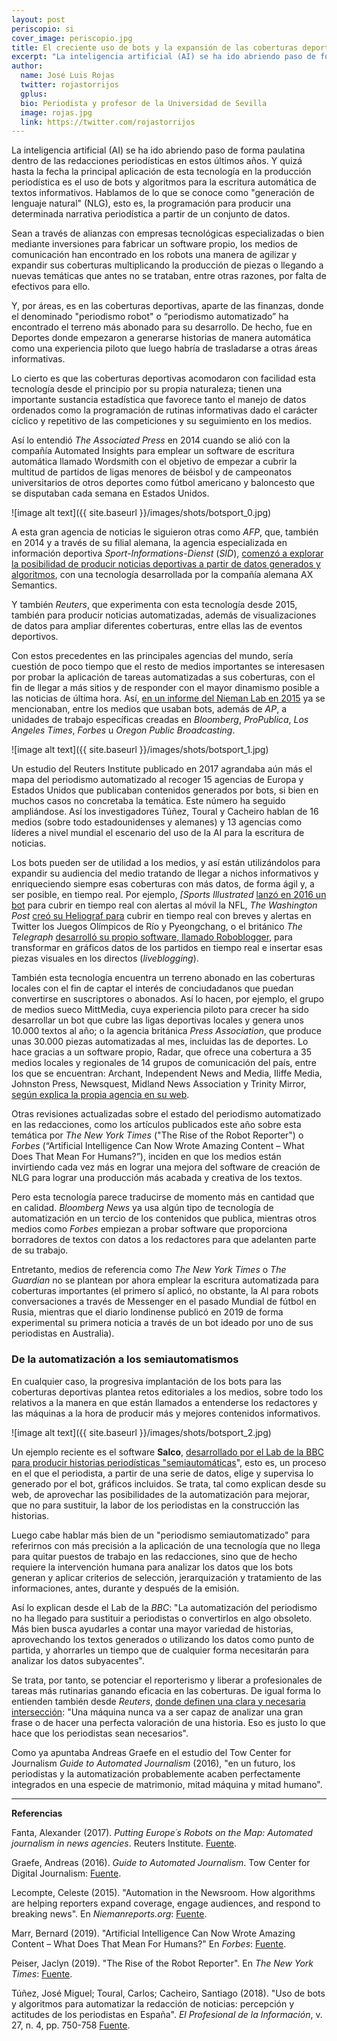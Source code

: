 ```yaml
---
layout: post
periscopio: si
cover_image: periscopio.jpg
title: El creciente uso de bots y la expansión de las coberturas deportivas
excerpt: "La inteligencia artificial (AI) se ha ido abriendo paso de forma paulatina dentro de las redacciones periodísticas en estos últimos años. Y quizá hasta la fecha la principal aplicación de esta tecnología en la producción periodística es el uso de bots y algoritmos para la escritura automática de textos informativos. Hablamos de lo que se conoce como 'generación de lenguaje natural' (NLG), esto es, la programación para producir una determinada narrativa periodística a partir de un conjunto de datos."
author:
  name: José Luis Rojas
  twitter: rojastorrijos
  gplus:  
  bio: Periodista y profesor de la Universidad de Sevilla
  image: rojas.jpg
  link: https://twitter.com/rojastorrijos
---
```

La inteligencia artificial (AI) se ha ido abriendo paso de forma paulatina dentro de las redacciones periodísticas en estos últimos años. Y quizá hasta la fecha la principal aplicación de esta tecnología en la producción periodística es el uso de bots y algoritmos para la escritura automática de textos informativos. Hablamos de lo que se conoce como "generación de lenguaje natural" (NLG), esto es, la programación para producir una determinada narrativa periodística a partir de un conjunto de datos.

Sean a través de alianzas con empresas tecnológicas especializadas o bien mediante inversiones para fabricar un software propio, los medios de comunicación han encontrado en los robots una manera de agilizar y expandir sus coberturas multiplicando la producción de piezas o llegando a nuevas temáticas que antes no se trataban, entre otras razones, por falta de efectivos para ello. 

Y, por áreas, es en las coberturas deportivas, aparte de las finanzas, donde el denominado "periodismo robot" o “periodismo automatizado” ha encontrado el terreno más abonado para su desarrollo. De hecho, fue en Deportes donde empezaron a generarse historias de manera automática como una experiencia piloto que luego habría de trasladarse a otras áreas informativas. 

Lo cierto es que las coberturas deportivas acomodaron con facilidad esta tecnología desde el principio por su propia naturaleza; tienen una importante sustancia estadística que favorece tanto el manejo de datos ordenados como la programación de rutinas informativas dado el carácter cíclico y repetitivo de las competiciones y su seguimiento en los medios.

Así lo entendió *The Associated Press* en 2014 cuando se alió con la compañía Automated Insights para emplear un software de escritura automática llamado Wordsmith con el objetivo de empezar a cubrir la multitud de partidos de ligas menores de béisbol y de campeonatos universitarios de otros deportes como fútbol americano y baloncesto que se disputaban cada semana en Estados Unidos.

![image alt text]({{ site.baseurl }}/images/shots/botsport_0.jpg)

A esta gran agencia de noticias le siguieron otras como *AFP*, que,  también en 2014 y a través de su filial alemana, la agencia especializada en información deportiva *Sport-Informations-Dienst* (*SID*), [comenzó a explorar la posibilidad de producir noticias deportivas a partir de datos generados y algoritmos](https://www.afp.com/en/agency/press-releases-newsletter/sports-agency-sid-and-aexea-test-automatic-writing-sports-news), con una tecnología desarrollada por la compañía alemana AX Semantics.

Y también *Reuters*, que experimenta con esta tecnología desde 2015, también para producir noticias automatizadas, además de visualizaciones de datos para ampliar diferentes coberturas, entre ellas las de eventos deportivos.  

Con estos precedentes en las principales agencias del mundo, sería cuestión de poco tiempo que el resto de medios importantes se interesasen por probar la aplicación de tareas automatizadas a sus coberturas, con el fin de llegar a más sitios y de responder con el mayor dinamismo posible a las noticias de última hora. Así, [en un informe del Nieman Lab en 2015](https://niemanreports.org/articles/automation-in-the-newsroom/) ya se mencionaban, entre los medios que usaban bots, además de *AP*, a unidades de trabajo específicas creadas en *Bloomberg*, *ProPublica*, *Los Angeles Times*, *Forbes* u *Oregon Public Broadcasting*.

![image alt text]({{ site.baseurl }}/images/shots/botsport_1.jpg)

Un estudio del Reuters Institute publicado en 2017 agrandaba aún más el mapa del periodismo automatizado al recoger 15 agencias de Europa y Estados Unidos que publicaban contenidos generados por bots, si bien en muchos casos no concretaba la temática. Este número ha seguido ampliándose. Así los investigadores Túñez, Toural y Cacheiro hablan de 16 medios (sobre todo estadounidenses y alemanes) y 13 agencias como líderes a nivel mundial el escenario del uso de la AI para la escritura de noticias.

Los bots pueden ser de utilidad a los medios, y así están utilizándolos para expandir su audiencia del medio tratando de llegar a nichos informativos y enriqueciendo siempre esas coberturas con más datos, de forma ágil y, a ser posible, en tiempo real. Por ejemplo, *[Sports Illustrated* [lanzó en 2016 un bot](https://gameontechnology.com/si-gameon/) para cubrir en tiempo real con alertas al móvil la NFL, *The Washington Post* [creó su Heliograf para](https://digiday.com/media/washington-posts-robot-reporter-published-500-articles-last-year/) cubrir en tiempo real con breves y alertas en Twitter los Juegos Olímpicos de Río y Pyeongchang, o el británico *The Telegraph* [desarrolló su propio software, llamado Roboblogger](https://www.niemanlab.org/2016/06/the-telegraph-is-trying-to-streamline-soccer-live-blogging-with-an-automated-graphic-system/), para transformar en gráficos datos de los partidos en tiempo real e insertar esas piezas visuales en los directos (*liveblogging*).

También esta tecnología encuentra un terreno abonado en las coberturas locales con el fin de captar el interés de conciudadanos que puedan convertirse en suscriptores o abonados. Así lo hacen, por ejemplo, el grupo de medios sueco MittMedia, cuya experiencia piloto para crecer ha sido desarrollar un bot que cubre las ligas deportivas locales y genera unos 10.000 textos al año; o la agencia británica *Press Association*, que produce unas 30.000 piezas automatizadas al mes, incluidas las de deportes. Lo hace gracias a un software propio, Radar, que ofrece una cobertura a 35 medios locales y regionales de 14 grupos de comunicación del país, entre los que se encuentran: Archant, Independent News and Media, Iliffe Media, Johnston Press, Newsquest, Midland News Association y Trinity Mirror, [según explica la propia agencia en su web](https://www.pressassociation.com/2017/12/12/trial-automated-news-service-underway-radar-makes-first-editorial-hires/).

Otras revisiones actualizadas sobre el estado del periodismo automatizado en las redacciones, como los artículos publicados este año sobre esta temática por *The New York Times* ("The Rise of the Robot Reporter") o *Forbes* (“Artificial Intelligence Can Now Wrote Amazing Content – What Does That Mean For Humans?”), inciden en que los medios están invirtiendo cada vez más en lograr una mejora del software de creación de NLG para lograr una producción más acabada y creativa de los textos. 

Pero esta tecnología parece traducirse de momento más en cantidad que en calidad. *Bloomberg News* ya usa algún tipo de tecnología de automatización en un tercio de los contenidos que publica, mientras otros medios como *Forbes* empiezan a probar software que proporciona borradores de textos con datos a los redactores para que adelanten parte de su trabajo. 

Entretanto, medios de referencia como *The New York Times* o *The Guardian* no se plantean por ahora emplear la escritura automatizada para coberturas importantes (el primero sí aplicó, no obstante, la AI para robots conversaciones a través de Messenger en el pasado Mundial de fútbol en Rusia, mientras que el diario londinense publicó en 2019 de forma experimental su primera noticia a través de un bot ideado por uno de sus periodistas en Australia). 

### De la automatización a los semiautomatismos

En cualquier caso, la progresiva implantación de los bots para las coberturas deportivas plantea retos editoriales a los medios, sobre todo los relativos a la manera en que están llamados a entenderse los redactores y las máquinas a la hora de producir más y mejores contenidos informativos. 

![image alt text]({{ site.baseurl }}/images/shots/botsport_2.jpg)

Un ejemplo reciente es el software **Salco**, [desarrollado por el Lab de la BBC para producir historias periodísticas "semiautomáticas](http://bbcnewslabs.co.uk/2019/03/22/stories-by-numbers/)", esto es, un proceso en el que el periodista, a partir de una serie de datos, elige y supervisa lo generado por el bot, gráficos incluidos. Se trata, tal como explican desde su web, de aprovechar las posibilidades de la automatización para mejorar, que no para sustituir, la labor de los periodistas en la construcción las historias.

Luego cabe hablar más bien de un "periodismo semiautomatizado" para referirnos con más precisión a la aplicación de una tecnología que no llega para quitar puestos de trabajo en las redacciones, sino que de hecho requiere la intervención humana para analizar los datos que los bots generan y aplicar criterios de selección, jerarquización y tratamiento de las informaciones, antes, durante y después de la emisión. 

Así lo explican desde el Lab de la *BBC*: "La automatización del periodismo no ha llegado para sustituir a periodistas o convertirlos en algo obsoleto. Más bien busca ayudarles a contar una mayor variedad de historias, aprovechando los textos generados o utilizando los datos como punto de partida, y ahorrarles un tiempo que de cualquier forma necesitarán para analizar los datos subyacentes".

Se trata, por tanto, se potenciar el reporterismo y liberar a profesionales de tareas más rutinarias ganando eficacia en las coberturas. De igual forma lo entienden también desde *Reuters*, [donde definen una clara y necesaria intersección](https://www.niemanlab.org/2018/03/reuters-new-automation-tool-wants-to-help-reporters-spot-the-hidden-stories-in-their-data-but-wont-take-their-jobs/): "Una máquina nunca va a ser capaz de analizar una gran frase o de hacer una perfecta valoración de una historia. Eso es justo lo que hace que los periodistas sean necesarios".

Como ya apuntaba Andreas Graefe en el estudio del Tow Center for Journalism *Guide to Automated Journalism* (2016), "en un futuro, los periodistas y la automatización probablemente acaben perfectamente integrados en una especie de matrimonio, mitad máquina y mitad humano".

* * *
**Referencias**

Fanta, Alexander (2017). *Putting Europe´s Robots on the Map: Automated journalism in news agencies*. Reuters Institute. [Fuente](https://reutersinstitute.politics.ox.ac.uk/our-research/putting-europes-robots-map-automated-journalism-news-agencies).

Graefe, Andreas (2016). *Guide to Automated Journalism*. Tow Center for Digital Journalism: [Fuente](https://www.cjr.org/tow_center_reports/guide_to_automated_journalism.php).

Lecompte, Celeste (2015). "Automation in the Newsroom. How algorithms are helping reporters expand coverage, engage audiences, and respond to breaking news". En *Niemanreports.org*: [Fuente](https://niemanreports.org/articles/automation-in-the-newsroom/).

Marr, Bernard (2019). "Artificial Intelligence Can Now Wrote Amazing Content – What Does That Mean For Humans?" En *Forbes*: [Fuente](http://snip.ly/31k91o#https://www.forbes.com/sites/bernardmarr/2019/03/29/artificial-intelligence-can-now-write-amazing-content-what-does-that-mean-for-humans/).

Peiser, Jaclyn (2019). "The Rise of the Robot Reporter". En *The New York Times*: [Fuente](https://www.nytimes.com/2019/02/05/business/media/artificial-intelligence-journalism-robots.html).

Túñez, José Miguel; Toural, Carlos; Cacheiro, Santiago (2018). "Uso de bots y algoritmos para automatizar la redacción de noticias: percepción y actitudes de los periodistas en España". *El Profesional de la Información*, v. 27, n. 4, pp. 750-758 [Fuente](https://recyt.fecyt.es/index.php/EPI/article/view/epi.2018.jul.04).

